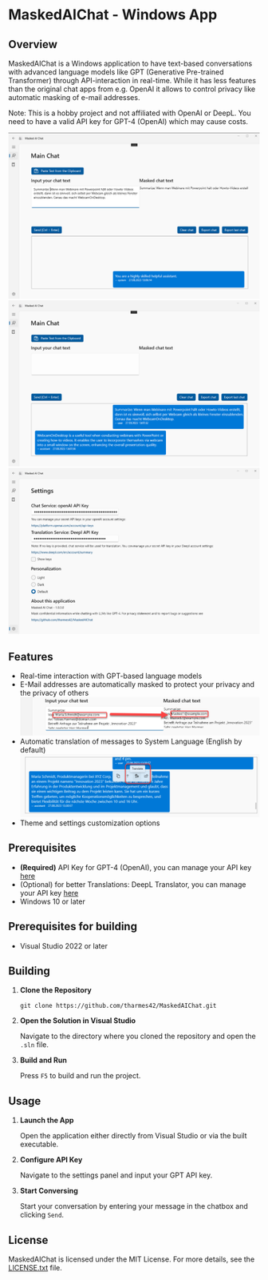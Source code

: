 # MaskedAIChat - Windows App

## Overview

MaskedAIChat is a Windows application to have text-based conversations with advanced language models 
like GPT (Generative Pre-trained Transformer) through API-interaction in real-time. While it has less features than the original 
chat apps from e.g. OpenAI it allows to control privacy like automatic masking of e-mail addresses.

Note: This is a hobby project and not affiliated with OpenAI or DeepL. You need to have a valid API key for GPT-4 (OpenAI) which may cause costs.

![MaskedAIChat Screenshot 1](./pagecontent/MaskedAIChat_Screenshot_1.png)
![MaskedAIChat Screenshot 2](./pagecontent/MaskedAIChat_Screenshot_2.png)
![MaskedAIChat Screenshot 3](./pagecontent/MaskedAIChat_Screenshot_3.png)

## Features

- Real-time interaction with GPT-based language models
- E-Mail addresses are automatically masked to protect your privacy and the privacy of others
![MaskedAIChat Screenshot 4 Masking Example](./pagecontent/MaskedAIChat_Screenshot_4_MaskingExample.png)
- Automatic translation of messages to System Language (English by default)
![MaskedAIChat Screenshot 5 Translation Example](./pagecontent/MaskedAIChat_Screenshot_5_TranslationExample.png)
- Theme and settings customization options

## Prerequisites
- __(Required)__ API Key for GPT-4 (OpenAI), you can manage your API key [here](https://platform.openai.com/account/api-keys)
- (Optional) for better Translations: DeepL Translator, you can manage your API key [here](https://www.deepl.com/en/account/summary)
- Windows 10 or later

## Prerequisites for building

- Visual Studio 2022 or later

## Building

1. **Clone the Repository**

   ```
   git clone https://github.com/tharmes42/MaskedAIChat.git
   ```

2. **Open the Solution in Visual Studio**

   Navigate to the directory where you cloned the repository and open the `.sln` file.

3. **Build and Run**

   Press `F5` to build and run the project.

## Usage

1. **Launch the App**

   Open the application either directly from Visual Studio or via the built executable.

2. **Configure API Key**

   Navigate to the settings panel and input your GPT API key.

3. **Start Conversing**

   Start your conversation by entering your message in the chatbox and clicking `Send`.

## License

MaskedAIChat is licensed under the MIT License. For more details, see the [LICENSE.txt](./LICENSE.txt) file.
